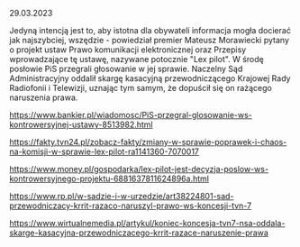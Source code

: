 29.03.2023

Jedyną intencją jest to, aby istotna dla obywateli informacja mogła docierać jak najszybciej, wszędzie - powiedział premier Mateusz Morawiecki pytany o projekt ustaw Prawo komunikacji elektronicznej oraz Przepisy wprowadzające tę ustawę, nazywane potocznie "Lex pilot". W środę posłowie PiS przegrali głosowanie w jej sprawie. Naczelny Sąd Administracyjny oddalił skargę kasacyjną przewodniczącego Krajowej Rady Radiofonii i Telewizji, uznając tym samym, że dopuścił się on rażącego naruszenia prawa.

https://www.bankier.pl/wiadomosc/PiS-przegral-glosowanie-ws-kontrowersyjnej-ustawy-8513982.html

https://fakty.tvn24.pl/zobacz-fakty/zmiany-w-sprawie-poprawek-i-chaos-na-komisji-w-sprawie-lex-pilot-ra1141360-7070017

https://www.money.pl/gospodarka/lex-pilot-jest-decyzja-poslow-ws-kontrowersyjnego-projektu-6881637811624896a.html

https://www.rp.pl/w-sadzie-i-w-urzedzie/art38224801-sad-przewodniczacy-krrit-razaco-naruszyl-prawo-ws-koncesji-tvn-7

https://www.wirtualnemedia.pl/artykul/koniec-koncesja-tvn7-nsa-oddala-skarge-kasacyjna-przewodniczacego-krrit-razace-naruszenie-prawa